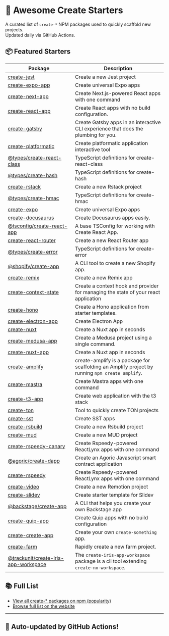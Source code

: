 # 🌱 Awesome Create Starters

A curated list of `create-*` NPM packages used to quickly scaffold new projects.  
Updated daily via GitHub Actions.

## 📦 Featured Starters

| Package | Description |
| ------- | ----------- |
| [create-jest](https://www.npmjs.com/package/create-jest) | Create a new Jest project |
| [create-expo-app](https://www.npmjs.com/package/create-expo-app) | Create universal Expo apps |
| [create-next-app](https://www.npmjs.com/package/create-next-app) | Create Next.js-powered React apps with one command |
| [create-react-app](https://www.npmjs.com/package/create-react-app) | Create React apps with no build configuration. |
| [create-gatsby](https://www.npmjs.com/package/create-gatsby) | Create Gatsby apps in an interactive CLI experience that does the plumbing for you. |
| [create-platformatic](https://www.npmjs.com/package/create-platformatic) | Create platformatic application interactive tool |
| [@types/create-react-class](https://www.npmjs.com/package/@types/create-react-class) | TypeScript definitions for create-react-class |
| [@types/create-hash](https://www.npmjs.com/package/@types/create-hash) | TypeScript definitions for create-hash |
| [create-rstack](https://www.npmjs.com/package/create-rstack) | Create a new Rstack project |
| [@types/create-hmac](https://www.npmjs.com/package/@types/create-hmac) | TypeScript definitions for create-hmac |
| [create-expo](https://www.npmjs.com/package/create-expo) | Create universal Expo apps |
| [create-docusaurus](https://www.npmjs.com/package/create-docusaurus) | Create Docusaurus apps easily. |
| [@tsconfig/create-react-app](https://www.npmjs.com/package/@tsconfig/create-react-app) | A base TSConfig for working with Create React App. |
| [create-react-router](https://www.npmjs.com/package/create-react-router) | Create a new React Router app |
| [@types/create-error](https://www.npmjs.com/package/@types/create-error) | TypeScript definitions for create-error |
| [@shopify/create-app](https://www.npmjs.com/package/@shopify/create-app) | A CLI tool to create a new Shopify app. |
| [create-remix](https://www.npmjs.com/package/create-remix) | Create a new Remix app |
| [create-context-state](https://www.npmjs.com/package/create-context-state) | Create a context hook and provider for managing the state of your react application |
| [create-hono](https://www.npmjs.com/package/create-hono) | Create a Hono application from starter templates. |
| [create-electron-app](https://www.npmjs.com/package/create-electron-app) | Create Electron App |
| [create-nuxt](https://www.npmjs.com/package/create-nuxt) | Create a Nuxt app in seconds |
| [create-medusa-app](https://www.npmjs.com/package/create-medusa-app) | Create a Medusa project using a single command. |
| [create-nuxt-app](https://www.npmjs.com/package/create-nuxt-app) | Create a Nuxt app in seconds |
| [create-amplify](https://www.npmjs.com/package/create-amplify) | create-amplify is a package for scaffolding an Amplify project by running `npm create amplify`. |
| [create-mastra](https://www.npmjs.com/package/create-mastra) | Create Mastra apps with one command |
| [create-t3-app](https://www.npmjs.com/package/create-t3-app) | Create web application with the t3 stack |
| [create-ton](https://www.npmjs.com/package/create-ton) | Tool to quickly create TON projects |
| [create-sst](https://www.npmjs.com/package/create-sst) | Create SST apps |
| [create-rsbuild](https://www.npmjs.com/package/create-rsbuild) | Create a new Rsbuild project |
| [create-mud](https://www.npmjs.com/package/create-mud) | Create a new MUD project |
| [create-rspeedy-canary](https://www.npmjs.com/package/create-rspeedy-canary) | Create Rspeedy-powered ReactLynx apps with one command |
| [@agoric/create-dapp](https://www.npmjs.com/package/@agoric/create-dapp) | Create an Agoric Javascript smart contract application |
| [create-rspeedy](https://www.npmjs.com/package/create-rspeedy) | Create Rspeedy-powered ReactLynx apps with one command |
| [create-video](https://www.npmjs.com/package/create-video) | Create a new Remotion project |
| [create-slidev](https://www.npmjs.com/package/create-slidev) | Create starter template for Slidev |
| [@backstage/create-app](https://www.npmjs.com/package/@backstage/create-app) | A CLI that helps you create your own Backstage app |
| [create-quip-app](https://www.npmjs.com/package/create-quip-app) | Create Quip apps with no build configuration |
| [create-create-app](https://www.npmjs.com/package/create-create-app) | Create your own `create-something` app. |
| [create-farm](https://www.npmjs.com/package/create-farm) | Rapidly create a new farm project. |
| [@trackunit/create-iris-app-workspace](https://www.npmjs.com/package/@trackunit/create-iris-app-workspace) | The `create-iris-app-workspace` package is a cli tool extending `create-nx-workspace`. |

## 📚 Full List

- [View all create-* packages on npm (popularity)](https://www.npmjs.com/search?q=create-&ranking=popularity)
- [Browse full list on the website](https://project42da.github.io/awesome-create-starters/)

---

## 🤖 Auto-updated by GitHub Actions!
